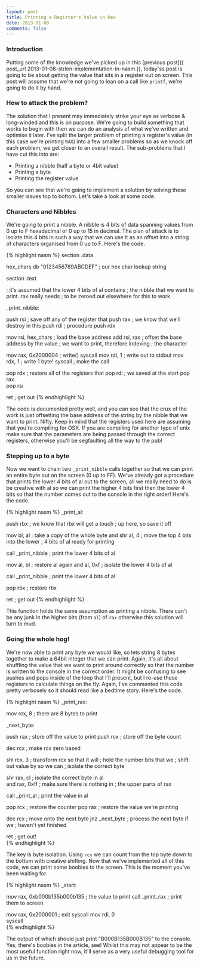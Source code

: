```yaml
---
layout: post
title: Printing a Register's Value in Hex
date: 2013-01-08
comments: false
---
```


### Introduction

Putting some of the knowledge we've picked up in this [previous post]({ post_url 2013-01-08-strlen-implementation-in-nasm }), today'ss post is going to be about getting the value that sits in a register out on screen. This post will assume that we're not going to lean on a call like `printf`, we're going to do it by hand.

### How to attack the problem?

The solution that I present may immediately strike your eye as verbose & long-winded and this is on purpose. We're going to build something that works to begin with then we can do an analysis of what we've written and optimise it later. I've split the larger problem of printing a register's value (in this case we're printing `RAX`) into a few smaller problems so as we knock off each problem, we get closer to an overall result. The sub-problems that I have cut this into are:

* Printing a nibble (half a byte or 4bit value)
* Printing a byte
* Printing the register value

So you can see that we're going to implement a solution by solving these smaller issues top to bottom. Let's take a look at some code.

### Characters and Nibbles

We're going to print a nibble. A nibble is 4 bits of data spanning values from 0 up to F hexadecimal or 0 up to 15 in decimal. The plan of attack is to isolate this 4 bits in such a way that we can use it as an offset into a string of characters organised from 0 up to F. Here's the code.

{% highlight nasm %}
section .data                        
                                     
   hex_chars   db "0123456789ABCDEF"  ; our hex char lookup string
                                     
section .text                        

; it's assumed that the lower 4 bits of al contains
; the nibble that we want to print. rax really needs
; to be zeroed out elsewhere for this to work

_print_nibble:          
                        
  push  rsi                 ; save off any of the register that 
  push  rax                 ; we know that we'll destroy in this
  push  rdi                 ; procedure
  push  rdx            
                        
  mov   rsi, hex_chars      ; load the base address
  add   rsi, rax            ; offset the base address by the value
                            ; we want to print, therefore indexing
                            ; the character

  mov   rax, 0x2000004      ; write() syscall
  mov   rdi, 1              ; write out to stdout
  mov   rdx, 1              ; write 1 byte!
  syscall                   ; make the call
                        
  pop   rdx                 ; restore all of the registers that
  pop   rdi                 ; we saved at the start
  pop   rax            
  pop   rsi            
                        
  ret                       ; get out
{% endhighlight %}

The code is documented pretty well, and you can see that the crux of the work is just offsetting the base address of the string by the nibble that we want to print. Nifty. Keep in mind that the registers used here are assuming that you're compiling for OSX. If you are compiling for another type of unix make sure that the parameters are being passed through the correct registers, otherwise you'll be segfaulting all the way to the pub!

### Stepping up to a byte

Now we want to chain two `_print_nibble` calls together so that we can print an entire byte out on the screen (0 up to FF). We've already got a procedure that prints the lower 4 bits of al out to the screen, all we really need to do is be creative with al so we can print the higher 4 bits first then the lower 4 bits so that the number comes out to the console in the right order! Here's the code.

{% highlight nasm %}
_print_al:              
                        
  push  rbx           ; we know that rbx will get a touch
                      ; up here, so save it off
  
  mov   bl, al        ; take a copy of the whole byte and 
  shr   al, 4         ; move the top 4 bits into the lower
                      ; 4 bits of al ready for printing
                        
  call  _print_nibble ; print the lower 4 bits of al 
                        
  mov   al, bl        ; restore al again 
  and   al, 0xf       ; isolate the lower 4 bits of al
                        
  call  _print_nibble ; print the lower 4 bits of al 
                        
  pop   rbx           ; restore rbx
                        
  ret                 ; get out 
{% endhighlight %}

This function holds the same assumption as printing a nibble. There can't be any junk in the higher bits (from `al`) of `rax` otherwise this solution will turn to mud.

### Going the whole hog!

We're now able to print any byte we would like, so lets string 8 bytes together to make a 64bit integer that we can print. Again, it's all about shuffling the value that we want to print around correctly so that the number is written to the console in the correct order. It might be confusing to see pushes and pops inside of the loop that I'll present, but I re-use these registers to calculate things on the fly. Again, I've commented this code pretty verbosely so it should read like a bedtime story. Here's the code.

{% highlight nasm %}
_print_rax:          
                     
  mov   rcx, 8      ; there are 8 bytes to print      
                     
_next_byte:          
                     
  push  rax         ; store off the value to print
  push  rcx         ; store off the byte count

  dec   rcx         ; make rcx zero based

  shl   rcx, 3      ; transform rcx so that it will
                    ; hold the number bits that we
                    ; shift out value by so we can
                    ; isolate the correct byte

  shr   rax, cl     ; isolate the correct byte in al     
  and   rax, 0xff   ; make sure there is nothing in 
                    ; the upper parts of rax
                     
  call  _print_al   ; print the value in al
                     
  pop   rcx         ; restore the counter 
  pop   rax         ; restore the value we're printing
                     
  dec   rcx         ; move onto the next byte
  jnz   _next_byte  ; process the next byte if we 
                    ; haven't yet finished

  ret               ; get out!               
{% endhighlight %}

The key is byte isolation. Using `rcx` we can count from the top byte down to the bottom with creative shifting. Now that we've implemented all of this code, we can print some boobies to the screen. This is the moment you've been waiting for.

{% highlight nasm %}
_start:                          
                                 
  mov   rax, 0xb000b135b000b135  ; the value to print 
  call  _print_rax               ; print them to screen
                                 
                                 
  mov   rax, 0x2000001           ; exit syscall
  mov   rdi, 0                  
  syscall                       
{% endhighlight %}

The output of which should just print "B000B135B000B135" to the console. Yes, there's boobies in the article, see! Whilst this may not appear to be the most useful function right now, it'll serve as a very useful debugging tool for us in the future.